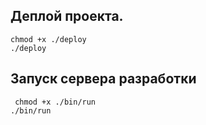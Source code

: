 ## Деплой проекта.
    chmod +x ./deploy
    ./deploy

## Запуск сервера разработки
     chmod +x ./bin/run
    ./bin/run
